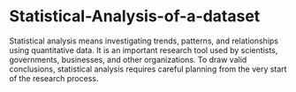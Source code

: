 # Statistical-Analysis-of-a-dataset
Statistical analysis means investigating trends, patterns, and relationships using quantitative data. It is an important research tool used by scientists, governments, businesses, and other organizations.  To draw valid conclusions, statistical analysis requires careful planning from the very start of the research process. 
